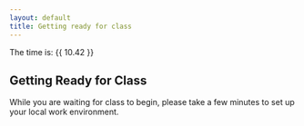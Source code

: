 ```yaml
---
layout: default
title: Getting ready for class
---
```


The time is: {{ 10.42 }}

## Getting Ready for Class
While you are waiting for class to begin, please take a few minutes to set up your local work environment.
